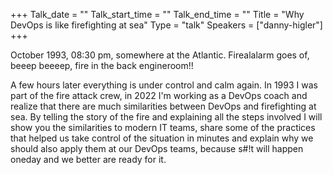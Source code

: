 +++
Talk_date = ""
Talk_start_time = ""
Talk_end_time = ""
Title = "Why DevOps is like firefighting at sea"
Type = "talk"
Speakers = ["danny-higler"]
+++

October 1993, 08:30 pm, somewhere at the Atlantic.
Firealalarm goes of, beeep beeeep, fire in the back engineroom!!

A few hours later everything is under control and calm again. In 1993 I was part of the fire attack crew, in 2022 I'm working as a DevOps coach and realize that there are much similarities between DevOps and firefighting at sea. By telling the story of the fire and explaining all the steps involved I will show you the similarities to modern IT teams, share some of the practices that helped us take control of the situation in minutes and explain why we should also apply them at our DevOps teams, because s#!t will happen oneday and we better are ready for it.